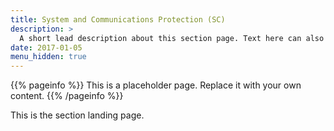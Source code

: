 ```yaml
---
title: System and Communications Protection (SC)
description: >
  A short lead description about this section page. Text here can also be **bold** or _italic_ and can even be split over multiple paragraphs.
date: 2017-01-05
menu_hidden: true
---
```


{{% pageinfo %}}
This is a placeholder page. Replace it with your own content.
{{% /pageinfo %}}

This is the section landing page.

